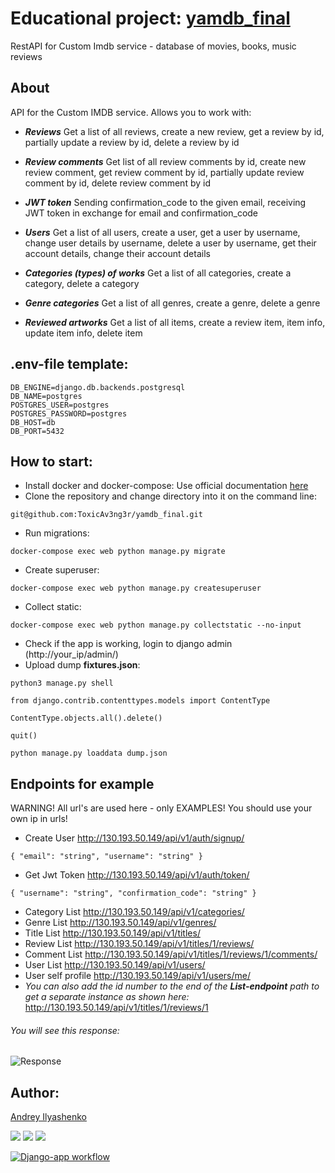# Educational project: [yamdb_final](http://130.193.50.149/admin)
RestAPI for Custom Imdb service - database of movies, books, music reviews
## About
API for the Custom IMDB service. Allows you to work with:

- **_Reviews_** Get a list of all reviews, create a new review, get a review by id, partially update a review by id, delete a review by id

- **_Review comments_** Get list of all review comments by id, create new review comment, get review comment by id, partially update review comment by id, delete review comment by id

- **_JWT token_** Sending confirmation_code to the given email, receiving JWT token in exchange for email and confirmation_code

- **_Users_** Get a list of all users, create a user, get a user by username, change user details by username, delete a user by username, get their account details, change their account details

- **_Categories (types) of works_** Get a list of all categories, create a category, delete a category

- **_Genre categories_** Get a list of all genres, create a genre, delete a genre

- **_Reviewed artworks_** Get a list of all items, create a review item, item info, update item info, delete item




## .env-file template:
```
DB_ENGINE=django.db.backends.postgresql
DB_NAME=postgres
POSTGRES_USER=postgres
POSTGRES_PASSWORD=postgres
DB_HOST=db
DB_PORT=5432
```

## How to start:
- Install docker and docker-compose:
Use official documentation [here](https://docs.docker.com/engine/install/)
- Clone the repository and change directory into it on the command line:
```
git@github.com:ToxicAv3ng3r/yamdb_final.git
```
- Run migrations:

```
docker-compose exec web python manage.py migrate
```
- Create superuser:
```
docker-compose exec web python manage.py createsuperuser
```
- Collect static:
```
docker-compose exec web python manage.py collectstatic --no-input
```
- Check if the app is working, login to django admin (http://your_ip/admin/)
- Upload dump **fixtures.json**:
```
python3 manage.py shell
```
```
from django.contrib.contenttypes.models import ContentType
```
```
ContentType.objects.all().delete()
```
```
quit()
```
```
python manage.py loaddata dump.json
```
## Endpoints for example
WARNING! All url's are used here - only EXAMPLES! You should use your own ip in urls!
- Create User        http://130.193.50.149/api/v1/auth/signup/
```
{ "email": "string", "username": "string" }
```
- Get Jwt Token      http://130.193.50.149/api/v1/auth/token/
```
{ "username": "string", "confirmation_code": "string" }
```
- Category List      http://130.193.50.149/api/v1/categories/
- Genre List         http://130.193.50.149/api/v1/genres/
- Title List         http://130.193.50.149/api/v1/titles/
- Review List        http://130.193.50.149/api/v1/titles/1/reviews/
- Comment List       http://130.193.50.149/api/v1/titles/1/reviews/1/comments/
- User List          http://130.193.50.149/api/v1/users/
- User self profile  http://130.193.50.149/api/v1/users/me/
- _You can also add the id number to the end of the **List-endpoint** path to get a separate instance as shown here:_
http://130.193.50.149/api/v1/titles/1/reviews/1
###### You will see this response:
![Response](https://user-images.githubusercontent.com/99352898/175463539-8f316740-144f-40b6-943e-66305e04d46c.jpg)

## Author:
[Andrey Ilyashenko](https://github.com/ToxicAv3ng3r)





![](https://img.shields.io/pypi/pyversions/p5?logo=python&logoColor=yellow&style=for-the-badge)
![](https://img.shields.io/badge/Django-2.2.16-blue)
![](https://img.shields.io/badge/DRF-3.12.4-lightblue)

[![Django-app workflow](https://github.com/ToxicAv3ng3r/yamdb_final/actions/workflows/yamdb_workflow.yml/badge.svg)](https://github.com/ToxicAv3ng3r/yamdb_final/actions/workflows/yamdb_workflow.yml)
